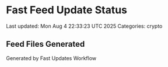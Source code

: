 # Fast Feed Update Status
Last updated: Mon Aug  4 22:33:23 UTC 2025
Categories: crypto

## Feed Files Generated

Generated by Fast Updates Workflow
